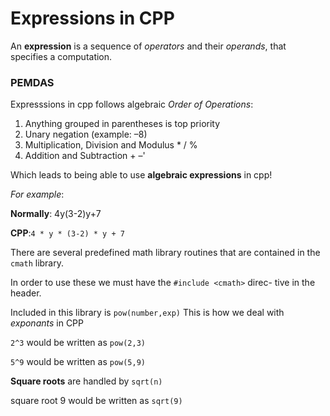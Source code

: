 # Expressions in CPP

An **expression** is a sequence of *operators* and their *operands*, that specifies a computation.


### PEMDAS

Expresssions in cpp follows algebraic *Order of Operations*:

1. Anything grouped in parentheses is top priority
2. Unary negation (example: –8)
3. Multiplication, Division and Modulus * / %
4. Addition and Subtraction + –'


Which leads to being able to use **algebraic expressions** in cpp!

*For example*:

**Normally**: 4y(3-2)y+7  

**CPP**:`4 * y * (3-2) * y + 7`



There are several predefined math library routines that are contained in the
`cmath` library. 

In order to use these we must have the `#include <cmath>` direc-
tive in the header.

Included in this library is `pow(number,exp)` This is how we deal with *exponants* in CPP

`2^3` would be written as `pow(2,3)`

`5^9` would be written as `pow(5,9)`


**Square roots** are handled by `sqrt(n)`

square root 9 would be written as `sqrt(9)`
